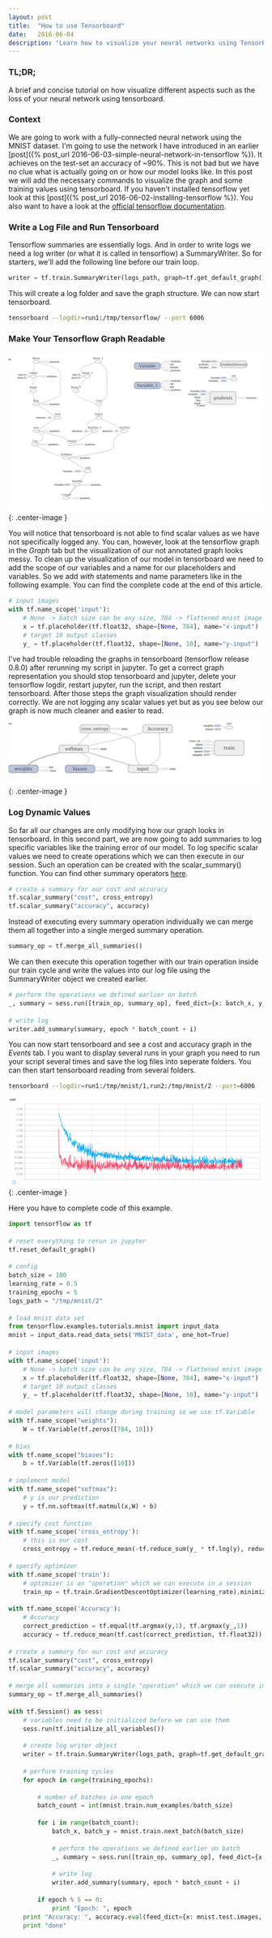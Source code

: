 ```yaml
---
layout: post
title:  "How to use Tensorboard"
date:   2016-06-04
description: "Learn how to visualize your neural networks using Tensorboard."
---
```

### TL;DR;
A brief and concise tutorial on how visualize different aspects such as the loss of your neural network using tensorboard.

### Context
We are going to work with a fully-connected neural network using the MNIST dataset. I'm going to use the network I have introduced in an earlier [post]({% post_url 2016-06-03-simple-neural-network-in-tensorflow %}). It achieves on the test-set an accuracy of ~90%. This is not bad but we have no clue what is actually going on or how our model looks like. In this post we will add the necessary commands to visualize the graph and some training values using tensorboard. If you haven't installed tensorflow yet look at this [post]({% post_url 2016-06-02-installing-tensorflow %}). You also want to have a look at the [official tensorflow documentation](https://www.tensorflow.org/versions/r0.8/api_docs/index.html).	

### Write a Log File and Run Tensorboard
Tensorflow summaries are essentially logs. And in order to write logs we need a log writer (or what it is called in tensorflow) a SummaryWriter. So for starters, we'll add the following line before our train loop.

```python
writer = tf.train.SummaryWriter(logs_path, graph=tf.get_default_graph())
```
This will create a log folder and save the graph structure. We can now start tensorboard.

```bash
tensorboard --logdir=run1:/tmp/tensorflow/ --port 6006
```

### Make Your Tensorflow Graph Readable
![A messy graph since we have not annotated anything.](/images/graph_mess.png){: .center-image }

You will notice that tensorboard is not able to find scalar values as we have not specifically logged any. You can, however, look at the tensorflow graph in the _Graph_ tab but the visualization of our not annotated graph looks messy. To clean up the visualization of our model in tensorboard we need to add the scope of our variables and a name for our placeholders and variables. So we add _with_ statements and name parameters like in the following example. You can find the complete code at the end of this article.

```python
# input images
with tf.name_scope('input'):
    # None -> batch size can be any size, 784 -> flattened mnist image
    x = tf.placeholder(tf.float32, shape=[None, 784], name="x-input") 
    # target 10 output classes
    y_ = tf.placeholder(tf.float32, shape=[None, 10], name="y-input")

```
I've had trouble reloading the graphs in tensorboard (tensorflow release 0.8.0) after rerunning my script in jupyter. To get a correct graph representation you should stop tensorboard and jupyter, delete your tensorflow logdir, restart jupyter, run the script, and then restart tensorboard. After those steps the graph visualization should render correctly. We are not logging any scalar values yet but as you see below our graph is now much cleaner and easier to read.
![The graph visualization I got for the current example](/images/graph_example.png){: .center-image }

### Log Dynamic Values
So far all our changes are only modifying how our graph looks in tensorboard. In this second part, we are now going to add summaries to log specific variables like the training error of our model. To log specific scalar values we need to create operations which we can then execute in our session. Such an operation can be created with the scalar_summary() function. You can find other summary operators [here](https://www.tensorflow.org/versions/r0.8/api_docs/python/train.html#summary-operations).

```python
# create a summary for our cost and accuracy
tf.scalar_summary("cost", cross_entropy)
tf.scalar_summary("accuracy", accuracy)
```
Instead of executing every summary operation individually we can merge them all together into a single merged summary operation. 

```python
summary_op = tf.merge_all_summaries()
```
We can then execute this operation together with our train operation inside our train cycle and write the values into our log file using the SummaryWriter object we created earlier.

```python
# perform the operations we defined earlier on batch
_, summary = sess.run([train_op, summary_op], feed_dict={x: batch_x, y_: batch_y})
            
# write log
writer.add_summary(summary, epoch * batch_count + i)
```
You can now start tensorboard and see a cost and accuracy graph in the _Events_ tab. I you want to display several runs in your graph you need to run your script several times and save the log files into seperate folders. You can then start tensorboard reading from several folders.

```bash
tensorboard --logdir=run1:/tmp/mnist/1,run2:/tmp/mnist/2 --port=6006
```
![A graph showing the cost progres for two different runs.](/images/cost_graph.png){: .center-image }

Here you have to complete code of this example.

```python
import tensorflow as tf

# reset everything to rerun in jupyter
tf.reset_default_graph()

# config
batch_size = 100
learning_rate = 0.5
training_epochs = 5
logs_path = "/tmp/mnist/2"

# load mnist data set
from tensorflow.examples.tutorials.mnist import input_data
mnist = input_data.read_data_sets('MNIST_data', one_hot=True)

# input images
with tf.name_scope('input'):
    # None -> batch size can be any size, 784 -> flattened mnist image
    x = tf.placeholder(tf.float32, shape=[None, 784], name="x-input") 
    # target 10 output classes
    y_ = tf.placeholder(tf.float32, shape=[None, 10], name="y-input")

# model parameters will change during training so we use tf.Variable
with tf.name_scope("weights"):
    W = tf.Variable(tf.zeros([784, 10]))

# bias
with tf.name_scope("biases"):
    b = tf.Variable(tf.zeros([10]))

# implement model
with tf.name_scope("softmax"):
    # y is our prediction
    y = tf.nn.softmax(tf.matmul(x,W) + b)

# specify cost function
with tf.name_scope('cross_entropy'):
    # this is our cost
    cross_entropy = tf.reduce_mean(-tf.reduce_sum(y_ * tf.log(y), reduction_indices=[1]))

# specify optimizer
with tf.name_scope('train'):
    # optimizer is an "operation" which we can execute in a session
    train_op = tf.train.GradientDescentOptimizer(learning_rate).minimize(cross_entropy)

with tf.name_scope('Accuracy'):
    # Accuracy
    correct_prediction = tf.equal(tf.argmax(y,1), tf.argmax(y_,1))
    accuracy = tf.reduce_mean(tf.cast(correct_prediction, tf.float32))
    
# create a summary for our cost and accuracy
tf.scalar_summary("cost", cross_entropy)
tf.scalar_summary("accuracy", accuracy)

# merge all summaries into a single "operation" which we can execute in a session 
summary_op = tf.merge_all_summaries()

with tf.Session() as sess:
    # variables need to be initialized before we can use them
    sess.run(tf.initialize_all_variables())

    # create log writer object
    writer = tf.train.SummaryWriter(logs_path, graph=tf.get_default_graph())
        
    # perform training cycles
    for epoch in range(training_epochs):
        
        # number of batches in one epoch
        batch_count = int(mnist.train.num_examples/batch_size)
        
        for i in range(batch_count):
            batch_x, batch_y = mnist.train.next_batch(batch_size)
            
            # perform the operations we defined earlier on batch
            _, summary = sess.run([train_op, summary_op], feed_dict={x: batch_x, y_: batch_y})
            
            # write log
            writer.add_summary(summary, epoch * batch_count + i)
            
        if epoch % 5 == 0: 
            print "Epoch: ", epoch 
    print "Accuracy: ", accuracy.eval(feed_dict={x: mnist.test.images, y_: mnist.test.labels})
    print "done"
```


